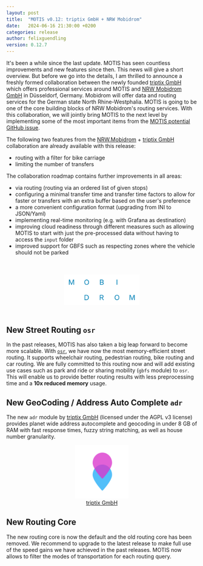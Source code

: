 ```yaml
---
layout: post
title:  "MOTIS v0.12: triptix GmbH + NRW Mobidrom"
date:   2024-06-16 21:30:00 +0200
categories: release
author: felixguendling
version: 0.12.7
---
```


It's been a while since the last update. MOTIS has seen countless improvements and new features since then. This news will give a short overview. But before we go into the details, I am thrilled to announce a freshly formed collaboration between the newly founded [triptix GmbH](https://triptix.tech) which offers professional services around MOTIS and [NRW Mobidrom GmbH](https://www.mobidrom.nrw) in Düsseldorf, Germany. Mobidrom will offer data and routing services for the German state North Rhine-Westphalia. MOTIS is going to be one of the core building blocks of NRW Mobidrom's routing services. With this collaboration, we will jointly bring MOTIS to the next level by implementing some of the most important items from the [MOTIS potential GitHub issue](https://github.com/motis-project/motis/issues/452).

The following two features from the [NRW.Mobidrom](https://www.mobidrom.nrw) + [triptix GmbH](https://triptix.tech) collaboration are already available with this release:

- routing with a filter for bike carriage
- limiting the number of transfers

The collaboration roadmap contains further improvements in all areas:

- via routing (routing via an ordered list of given stops)
- configuring a minimal transfer time and transfer time factors to allow for faster or transfers with an extra buffer based on the user's preference
- a more convenient configuration format (upgrading from INI to JSON/Yaml)
- implementing real-time monitoring (e.g. with Grafana as destination)
- improving cloud readiness through different measures such as allowing MOTIS to start with just the pre-processed data without having to access the `input` folder
- improved support for GBFS such as respecting zones where the vehicle should not be parked

<p align="center" style="margin: 50px 0px">
  <a href="https://mobidrom.nrw">
    <img src="/assets/mobidrom_logo.png" alt="NRW Mobidrom Logo" style="width: 200px" />
  </a>
</p>

## New Street Routing `osr`

In the past releases, MOTIS has also taken a big leap forward to become more scalable. With [`osr`](https://github.com/motis-project/osr), we have now the most memory-efficient street routing. It supports wheelchair routing, pedestrian routing, bike routing and car routing. We are fully committed to this routing now and will add existing use cases such as park and ride or sharing mobility (`gbfs` module) to `osr`. This will enable us to provide better routing results with less preprocessing time and a **10x reduced memory** usage.


## New GeoCoding / Address Auto Complete `adr`

The new `adr` module by [triptix GmbH](https://triptix.tech) (licensed under the AGPL v3 license) provides planet wide address autocomplete and geocoding in under 8 GB of RAM with fast response times, fuzzy string matching, as well as house number granularity.

<p align="center" style="margin-bottom: 30px">
  <a href="https://triptix.tech">
    <img src="/assets/triptix_logo.svg" alt="triptix GmbH Logo" style="width: 140px" /><br>
    triptix GmbH
  </a>
</p>


## New Routing Core

The new routing core is now the default and the old routing core has been removed. We recommend to upgrade to the latest release to make full use of the speed gains we have achieved in the past releases. MOTIS now allows to filter the modes of transportation for each routing query.
